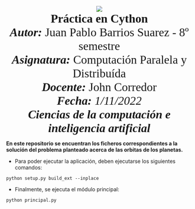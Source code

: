 <p align = center  
<br>
<img src="https://res-5.cloudinary.com/crunchbase-production/image/upload/c_lpad,h_256,w_256,f_auto,q_auto:eco/v1455514364/pim02bzqvgz0hibsra41.png" align="center"><br><FONT FACE="times new roman" SIZE=6>
<b>Práctica en Cython</b>
<br>
<i><b>Autor:</b></i> Juan Pablo Barrios Suarez - 8º semestre
<br>
<i><b>Asignatura:</b></i> Computación Paralela y Distribuída
<br>
<i><b>Docente:</b></i> John Corredor
<br>
<i><b>Fecha: </b>1/11/2022
<br>
<b>Ciencias de la computación e inteligencia artificial</b></i>
<br>
</FONT>
</p>

**En este repositorio se encuentran los ficheros correspondientes a la solución del problema planteado acerca de las orbitas de los planetas.**

- Para poder ejecutar la aplicación, deben ejecutarse los siguientes comandos:

```
python setup.py build_ext --inplace
```
- Finalmente, se ejecuta el módulo principal:
```
python principal.py
```
